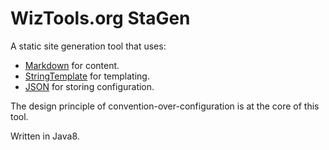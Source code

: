 # WizTools.org StaGen

A static site generation tool that uses:

* [Markdown](https://daringfireball.net/projects/markdown/) for content.
* [StringTemplate](http://www.stringtemplate.org/) for templating.
* [JSON](http://www.json.org/) for storing configuration.

The design principle of convention-over-configuration is at the core of this tool.

Written in Java8.

